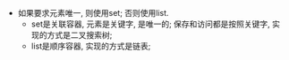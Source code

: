 - 如果要求元素唯一, 则使用set; 否则使用list.
    - set是关联容器, 元素是关键字, 是唯一的; 保存和访问都是按照关键字, 实现的方式是二叉搜索树;
    - list是顺序容器, 实现的方式是链表;